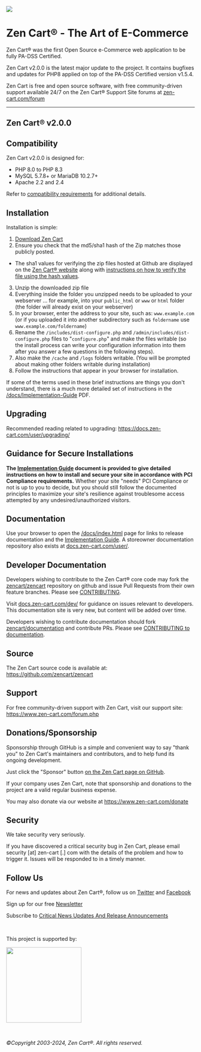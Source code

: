 ![](https://github.com/zencart/zencart/workflows/Zen%20Cart%20Unit%20Tests/badge.svg?branch=master)


Zen Cart&reg; - The Art of E-Commerce
===============

Zen Cart&reg; was the first Open Source e-Commerce web application to be fully PA-DSS Certified.

Zen Cart v2.0.0 is the latest major update to the project.  It contains bugfixes and updates for PHP8 applied on top of the PA-DSS Certified version v1.5.4.

Zen Cart is free and open source software, with free community-driven support available 24/7 on the Zen Cart&reg; Support Site forums at [zen-cart.com/forum](https://www.zen-cart.com/forum.php)

--------------------


Zen Cart&reg; v2.0.0
---------------------

Compatibility
-------------
Zen Cart v2.0.0 is designed for:
 * PHP 8.0 to PHP 8.3
 * MySQL 5.7.8+ or MariaDB 10.2.7+
 * Apache 2.2 and 2.4
 
Refer to [compatibility requirements](https://docs.zen-cart.com/user/first_steps/server_requirements/) for additional details.


Installation
------------

Installation is simple:

1. [Download Zen Cart](https://github.com/zencart/zencart/releases)
2. Ensure you check that the md5/sha1 hash of the Zip matches those publicly posted.
  * The sha1 values for verifying the zip files hosted at Github are displayed on the [Zen Cart&reg; website](https://www.zen-cart.com/) along with [instructions on how to verify the file using the hash values](https://docs.zen-cart.com/user/installing/validate_sha/).
3. Unzip the downloaded zip file 
4. Everything inside the folder you unzipped needs to be uploaded to your webserver … for example, into your `public_html` or `www` or `html` folder (the folder will already exist on your webserver)
5. In your browser, enter the address to your site, such as: `www.example.com` (or if you uploaded it into another subdirectory such as `foldername` use `www.example.com/foldername`)
6. Rename the `/includes/dist-configure.php` and `/admin/includes/dist-configure.php` files to "`configure.php`" and make the files writable (so the install process can write your configuration information into them after you answer a few questions in the following steps).
7. Also make the `/cache` and `/logs` folders writable. (You will be prompted about making other folders writable during installation)
8. Follow the instructions that appear in your browser for installation. 

If some of the terms used in these brief instructions are things you don't understand, there is a much more detailed set of instructions in the [/docs/Implementation-Guide](https://www.zen-cart.com/docs/) PDF.

Upgrading
---------
Recommended reading related to upgrading: https://docs.zen-cart.com/user/upgrading/


Guidance for Secure Installations
---------------------------------
__The [Implementation Guide](https://www.zen-cart.com/docs/implementation-guide-v200.pdf) document is provided to give detailed instructions on how to install and secure your site in accordance with PCI Compliance requirements.__ Whether your site "needs" PCI Compliance or not is up to you to decide, but you should still follow the documented principles to maximize your site's resilience against troublesome access attempted by any undesired/unauthorized visitors.


Documentation
-------------
Use your browser to open the [/docs/index.html](https://www.zen-cart.com/docs/index.html) page for links to release documentation and the [Implementation Guide](https://www.zen-cart.com/docs/).  A storeowner documentation repository also exists at [docs.zen-cart.com/user/](https://docs.zen-cart.com/user/). 

Developer Documentation
-----------------------
Developers wishing to contribute to the Zen Cart&reg; core code may fork the [zencart/zencart](https://github.com/zencart/zencart) repository on github and issue Pull Requests from their own feature branches.  Please see [CONTRIBUTING](CONTRIBUTING.md). 

Visit [docs.zen-cart.com/dev/](https://docs.zen-cart.com/dev/) for guidance on issues relevant to developers. This documentation site is very new, but content will be added over time.  

Developers wishing to contribute documentation should fork [zencart/documentation](https://github.com/zencart/documentation) and contribute PRs.  Please see [CONTRIBUTING to documentation](https://github.com/zencart/documentation/blob/master/CONTRIBUTING.md).



Source
------

The Zen Cart source code is available at: https://github.com/zencart/zencart

Support
-------
For free community-driven support with Zen Cart, visit our support site: https://www.zen-cart.com/forum.php


Donations/Sponsorship
---------------------
Sponsorship through GitHub is a simple and convenient way to say "thank you" to Zen Cart's maintainers and contributors, and to help fund its ongoing development.

Just click the "Sponsor" button [on the Zen Cart page on GitHub](https://github.com/zencart/zencart). 

If your company uses Zen Cart, note that sponsorship and donations to the project are a valid regular business expense.

You may also donate via our website at https://www.zen-cart.com/donate


Security
--------
We take security very seriously.

If you have discovered a critical security bug in Zen Cart, please email security [at] zen-cart [.] com with the details of the problem and how to trigger it.  Issues will be responded to in a timely manner.


Follow Us
---------
For news and updates about Zen Cart&reg;, follow us on [Twitter](http://twitter.com/zencart) and [Facebook](http://facebook.com/zencart)

Sign up for our free [Newsletter](http://eepurl.com/bafnNj)

Subscribe to [Critical News Updates And Release Announcements](https://www.zen-cart.com/subscription.php?do=addsubscription&f=2)

&nbsp;  

<p>This project is supported by:</p>
<p>
  <a href="https://www.digitalocean.com/">
    <img src="https://opensource.nyc3.cdn.digitaloceanspaces.com/attribution/assets/SVG/DO_Logo_horizontal_blue.svg" width="201px">
  </a>
</p>

&nbsp;  

*&copy;Copyright 2003-2024, Zen Cart&reg;. All rights reserved.*

